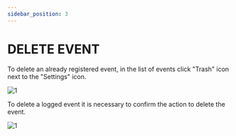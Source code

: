 ```yaml
---
sidebar_position: 3
---
```


# DELETE EVENT

To delete an already registered event, in the list of events click "Trash" icon next to the "Settings" icon.

![1](./../assets/updatevent.png)

To delete a logged event it is necessary to confirm the action to delete the event.

![1](./../assets/deletarevent.png)
